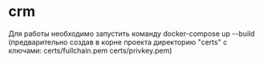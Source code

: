 # crm
Для работы необходимо запустить команду docker-compose up --build (предварительно создав в корне проекта директорию "certs" с ключами: certs/fullchain.pem
certs/privkey.pem)
